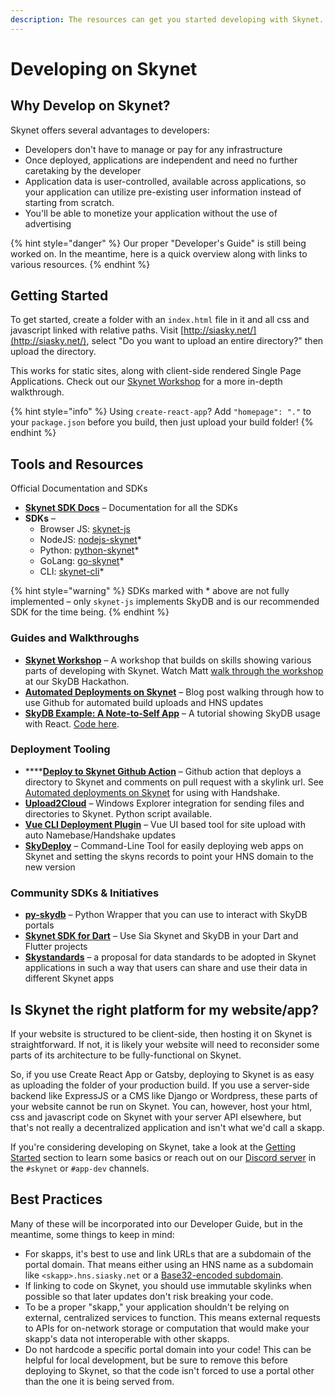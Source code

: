 ```yaml
---
description: The resources can get you started developing with Skynet.
---
```


# Developing on Skynet

## Why Develop on Skynet?

Skynet offers several advantages to developers:

* Developers don't have to manage or pay for any infrastructure
* Once deployed, applications are independent and need no further caretaking by the developer
* Application data is user-controlled, available across applications, so your application can utilize pre-existing user information instead of starting from scratch.
* You'll be able to monetize your application without the use of advertising

{% hint style="danger" %}
Our proper "Developer's Guide" is still being worked on. In the meantime, here is a quick overview along with links to various resources.
{% endhint %}

## Getting Started

To get started, create a folder with an `index.html` file in it and all css and javascript linked with relative paths. Visit [http://siasky.net/](http://siasky.net/), select "Do you want to upload an entire directory?" then upload the directory.

This works for static sites, along with client-side rendered Single Page Applications. Check out our [Skynet Workshop](https://github.com/NebulousLabs/skynet-workshop) for a more in-depth walkthrough.

{% hint style="info" %}
Using `create-react-app`? Add `"homepage": "."` to your `package.json` before you build, then just upload your build folder!
{% endhint %}

## Tools and Resources

Official Documentation and SDKs

* [**Skynet SDK Docs**](https://siasky.net/docs) – Documentation for all the SDKs
* **SDKs** –
  * Browser JS: [skynet-js](https://github.com/NebulousLabs/skynet-js)
  * NodeJS: [nodejs-skynet](https://github.com/NebulousLabs/nodejs-skynet)\*
  * Python: [python-skynet](https://github.com/NebulousLabs/python-skynet)\*
  * GoLang: [go-skynet](https://github.com/NebulousLabs/go-skynet)\*
  * CLI: [skynet-cli](https://github.com/NebulousLabs/skynet-cli)\*

{% hint style="warning" %}
SDKs marked with \* above are not fully implemented – only `skynet-js` implements SkyDB and is our recommended SDK for the time being.
{% endhint %}

### Guides and Walkthroughs

* [**Skynet Workshop**](https://github.com/NebulousLabs/skynet-workshop) – A workshop that builds on skills showing various parts of developing with Skynet. Watch Matt [walk through the workshop](https://www.youtube.com/watch?v=lZ9y1yYZZIA) at our SkyDB Hackathon.
* [**Automated Deployments on Skynet**](https://blog.sia.tech/automated-deployments-on-skynet-28d2f32f6ca1) – Blog post walking through how to use Github for automated build uploads and HNS updates
* [**SkyDB Example: A Note-to-Self App**](https://blog.sia.tech/skydb-example-a-note-to-self-app-ccd4e7ba31ba) – A tutorial showing SkyDB usage with React. [Code here](https://github.com/kwypchlo/skydb-example).

### Deployment Tooling

* \*\*\*\*[**Deploy to Skynet Github Action**](https://github.com/kwypchlo/deploy-to-skynet-action) – Github action that deploys a directory to Skynet and comments on pull request with a skylink url. See [Automated deployments on Skynet](https://blog.sia.tech/automated-deployments-on-skynet-28d2f32f6ca1) for using with Handshake.
* [**Upload2Cloud**](https://github.com/cycleworm/Upload2Cloud) – Windows Explorer integration for sending files and directories to Skynet. Python script available.
* [**Vue CLI Deployment Plugin**](https://github.com/Delivator/vue-cli-plugin-skynet) – Vue UI based tool for site upload with auto Namebase/Handshake updates
* [**SkyDeploy**](https://github.com/redsolver/skydeploy) – Command-Line Tool for easily deploying web apps on Skynet and setting the skyns records to point your HNS domain to the new version

### Community SDKs & Initiatives

* [**py-skydb**](https://github.com/PowerLoom/py-skydb) – Python Wrapper that you can use to interact with SkyDB portals
* [**Skynet SDK for Dart**](https://github.com/redsolver/skynet) – Use Sia Skynet and SkyDB in your Dart and Flutter projects
* [**Skystandards**](https://github.com/NebulousLabs/skystandards) – a proposal for data standards to be adopted in Skynet applications in such a way that users can share and use their data in different Skynet apps

## Is Skynet the right platform for my website/app?

If your website is structured to be client-side, then hosting it on Skynet is straightforward. If not, it is likely your website will need to reconsider some parts of its architecture to be fully-functional on Skynet.

So, if you use Create React App or Gatsby, deploying to Skynet is as easy as uploading the folder of your production build. If you use a server-side backend like ExpressJS or a CMS like Django or Wordpress, these parts of your website cannot be run on Skynet. You can, however, host your html, css and javascript code on Skynet with your server API elsewhere, but that's not really a decentralized application and isn't what we'd call a skapp.

If you're considering developing on Skynet, take a look at the [Getting Started](../using-skynet.md) section to learn some basics or reach out on our [Discord server](http://discord.gg/sia) in the `#skynet` or `#app-dev` channels.

## Best Practices

Many of these will be incorporated into our Developer Guide, but in the meantime, some things to keep in mind:

* For skapps, it's best to use and link URLs that are a subdomain of the portal domain. That means either using an HNS name as a subdomain like `<skapp>.hns.siasky.net` or a [Base32-encoded subdomain](../key-concepts/skylinks.md#base32-subdomains). 
* If linking to code on Skynet, you should use immutable skylinks when possible so that later updates don't risk breaking your code.
* To be a proper "skapp," your application shouldn't be relying on external, centralized services to function. This means external requests to APIs for on-network storage or computation that would make your skapp's data not interoperable with other skapps.
* Do not hardcode a specific portal domain into your code! This can be helpful for local development, but be sure to remove this before deploying to Skynet, so that the code isn't forced to use a portal other than the one it is being served from.

